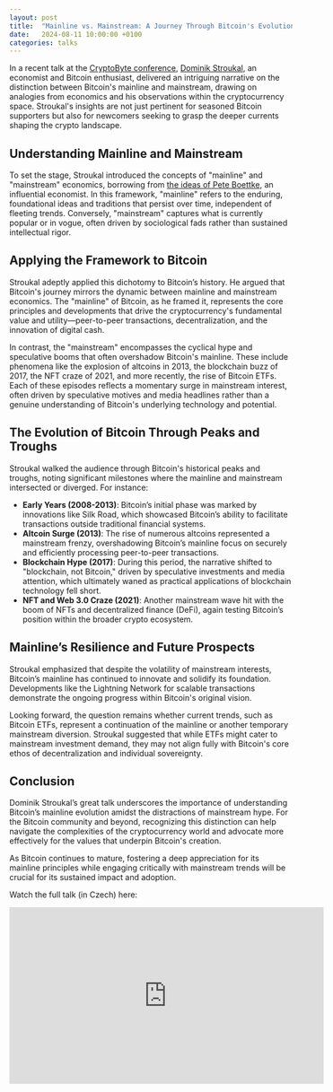 ```yaml
---
layout: post
title:  "Mainline vs. Mainstream: A Journey Through Bitcoin's Evolution"
date:   2024-08-11 10:00:00 +0100
categories: talks 
---
```


In a recent talk at the [CryptoByte conference](https://cryptobyte.cz/), [Dominik Stroukal](https://x.com/Stroukal), an economist and Bitcoin enthusiast, delivered an intriguing narrative on the distinction between Bitcoin's mainline and mainstream, drawing on analogies from economics and his observations within the cryptocurrency space. Stroukal's insights are not just pertinent for seasoned Bitcoin supporters but also for newcomers seeking to grasp the deeper currents shaping the crypto landscape.

## Understanding Mainline and Mainstream

To set the stage, Stroukal introduced the concepts of "mainline" and "mainstream" economics, borrowing from [the ideas of Pete Boettke](https://www.peter-boettke.com/mainline-economics), an influential economist. In this framework, "mainline" refers to the enduring, foundational ideas and traditions that persist over time, independent of fleeting trends. Conversely, "mainstream" captures what is currently popular or in vogue, often driven by sociological fads rather than sustained intellectual rigor.

## Applying the Framework to Bitcoin

Stroukal adeptly applied this dichotomy to Bitcoin’s history. He argued that Bitcoin's journey mirrors the dynamic between mainline and mainstream economics. The "mainline" of Bitcoin, as he framed it, represents the core principles and developments that drive the cryptocurrency's fundamental value and utility—peer-to-peer transactions, decentralization, and the innovation of digital cash.

In contrast, the "mainstream" encompasses the cyclical hype and speculative booms that often overshadow Bitcoin's mainline. These include phenomena like the explosion of altcoins in 2013, the blockchain buzz of 2017, the NFT craze of 2021, and more recently, the rise of Bitcoin ETFs. Each of these episodes reflects a momentary surge in mainstream interest, often driven by speculative motives and media headlines rather than a genuine understanding of Bitcoin's underlying technology and potential.

## The Evolution of Bitcoin Through Peaks and Troughs

Stroukal walked the audience through Bitcoin's historical peaks and troughs, noting significant milestones where the mainline and mainstream intersected or diverged. For instance:

- **Early Years (2008-2013)**: Bitcoin’s initial phase was marked by innovations like Silk Road, which showcased Bitcoin’s ability to facilitate transactions outside traditional financial systems.
- **Altcoin Surge (2013)**: The rise of numerous altcoins represented a mainstream frenzy, overshadowing Bitcoin’s mainline focus on securely and efficiently processing peer-to-peer transactions.
- **Blockchain Hype (2017)**: During this period, the narrative shifted to "blockchain, not Bitcoin," driven by speculative investments and media attention, which ultimately waned as practical applications of blockchain technology fell short.
- **NFT and Web 3.0 Craze (2021)**: Another mainstream wave hit with the boom of NFTs and decentralized finance (DeFi), again testing Bitcoin’s position within the broader crypto ecosystem.

## Mainline’s Resilience and Future Prospects

Stroukal emphasized that despite the volatility of mainstream interests, Bitcoin’s mainline has continued to innovate and solidify its foundation. Developments like the Lightning Network for scalable transactions demonstrate the ongoing progress within Bitcoin's original vision.

Looking forward, the question remains whether current trends, such as Bitcoin ETFs, represent a continuation of the mainline or another temporary mainstream diversion. Stroukal suggested that while ETFs might cater to mainstream investment demand, they may not align fully with Bitcoin's core ethos of decentralization and individual sovereignty.

## Conclusion

Dominik Stroukal’s great talk underscores the importance of understanding Bitcoin’s mainline evolution amidst the distractions of mainstream hype. For the Bitcoin community and beyond, recognizing this distinction can help navigate the complexities of the cryptocurrency world and advocate more effectively for the values that underpin Bitcoin's creation.

As Bitcoin continues to mature, fostering a deep appreciation for its mainline principles while engaging critically with mainstream trends will be crucial for its sustained impact and adoption.

Watch the full talk (in Czech) here:

<iframe width="560" height="315" src="https://www.youtube.com/embed/-ygmNFJJbis?si=CaQTFVmsk9gwvfZp" title="YouTube video player" frameborder="0" allow="accelerometer; autoplay; clipboard-write; encrypted-media; gyroscope; picture-in-picture; web-share" referrerpolicy="strict-origin-when-cross-origin" allowfullscreen></iframe>